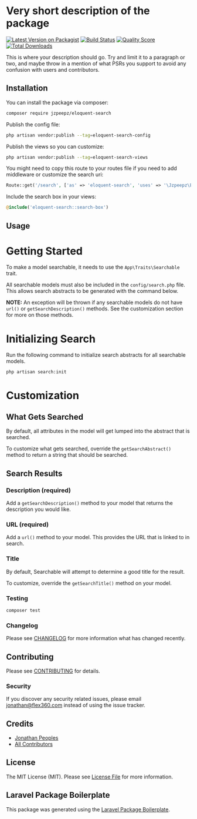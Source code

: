 # Very short description of the package

[![Latest Version on Packagist](https://img.shields.io/packagist/v/jzpeepz/eloquent-search.svg?style=flat-square)](https://packagist.org/packages/jzpeepz/eloquent-search)
[![Build Status](https://img.shields.io/travis/jzpeepz/eloquent-search/master.svg?style=flat-square)](https://travis-ci.org/jzpeepz/eloquent-search)
[![Quality Score](https://img.shields.io/scrutinizer/g/jzpeepz/eloquent-search.svg?style=flat-square)](https://scrutinizer-ci.com/g/jzpeepz/eloquent-search)
[![Total Downloads](https://img.shields.io/packagist/dt/jzpeepz/eloquent-search.svg?style=flat-square)](https://packagist.org/packages/jzpeepz/eloquent-search)

This is where your description should go. Try and limit it to a paragraph or two, and maybe throw in a mention of what PSRs you support to avoid any confusion with users and contributors.

## Installation

You can install the package via composer:

```bash
composer require jzpeepz/eloquent-search
```

Publish the config file:

```bash
php artisan vendor:publish --tag=eloquent-search-config
```

Publish the views so you can customize:

```bash
php artisan vendor:publish --tag=eloquent-search-views
```

You might need to copy this route to your routes file if you need to add middleware or customize the search uri:

```php
Route::get('/search', ['as' => 'eloquent-search', 'uses' => '\Jzpeepz\EloquentSearch\Http\Controllers\SearchController@index']);
```

Include the search box in your views:

```php
@include('eloquent-search::search-box')
```

## Usage

# Getting Started

To make a model searchable, it needs to use the `App\Traits\Searchable` trait.

All searchable models must also be included in the `config/search.php` file. This allows search abstracts to be generated with the command below.

**NOTE:** An exception will be thrown if any searchable models do not have `url()` or `getSearchDescription()` methods. See the customization section for more on those methods.

# Initializing Search

Run the following command to initialize search abstracts for all searchable models.

`php artisan search:init`

# Customization

## What Gets Searched

By default, all attributes in the model will get lumped into the abstract that is searched.

To customize what gets searched, override the `getSearchAbstract()` method to return a string that should be searched.

## Search Results

### Description (required)

Add a `getSearchDescription()` method to your model that returns the description you would like.

### URL (required)

Add a `url()` method to your model. This provides the URL that is linked to in search.

### Title

By default, Searchable will attempt to determine a good title for the result.

To customize, override the `getSearchTitle()` method on your model.

### Testing

``` bash
composer test
```

### Changelog

Please see [CHANGELOG](CHANGELOG.md) for more information what has changed recently.

## Contributing

Please see [CONTRIBUTING](CONTRIBUTING.md) for details.

### Security

If you discover any security related issues, please email jonathan@flex360.com instead of using the issue tracker.

## Credits

- [Jonathan Peoples](https://github.com/jzpeepz)
- [All Contributors](../../contributors)

## License

The MIT License (MIT). Please see [License File](LICENSE.md) for more information.

## Laravel Package Boilerplate

This package was generated using the [Laravel Package Boilerplate](https://laravelpackageboilerplate.com).